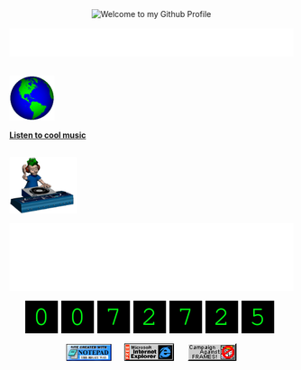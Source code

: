 <!-- "Hero" Header -->
<div align="center">
  <img src="https://github.com/BrunnerLivio/brunnerlivio/blob/master/images/welcome.png?raw=true" style="max-width: 100%;" alt="Welcome to my Github Profile" />
  <br />
  <br />
  <img height="50" alt="My Name is Furkan and I like Flutter" src="images/personal_note.svg" />
  <br />
  <br />

</div>

<p>

<img alt="Globe" height="80" src="images/globe.gif">
</a>
</p>

</td>


<td align="center">
<a href="https://open.spotify.com/playlist/7qnyG3vm3pFSdxoo5TLW1h?si=f17d94f1fa0b4dbc">
<strong>Listen to cool music</strong>
<br />
<br />


<p>
<img height="100" alt="Music" src="images/music.gif"> 
</a>
</p>

</td>
</tr>
</table>
</div>

<!-- Footer -->

<div align="center">

<img height="120" alt="Thanks for visiting me" width="100%" src="https://github.com/furkandvrc/about/blob/main/images/marquee.svg" />
<br />

![Visitor Count](https://github.com/furkandvrc/about/blob/main/count.svg)


<img src="https://github.com/furkandvrc/about/blob/main/images/notepad.gif" alt="Site created with Notepad" height="30" />
<!-- "margin-right: whatever;" -->
<span>&nbsp;&nbsp;&nbsp;&nbsp;</span>  
<img src="https://github.com/furkandvrc/about/blob/main/images/ie_logo.gif" alt="Microsoft Internet Explorer" />
<span>&nbsp;&nbsp;&nbsp;&nbsp;</span>  
<img src="https://github.com/furkandvrc/about/blob/main/images/noframes.gif" alt="Microsoft Internet Explorer" />

</div>
